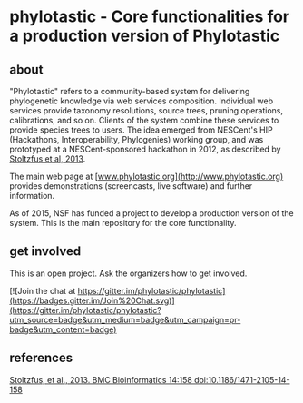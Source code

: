 # phylotastic - Core functionalities for a production version of Phylotastic

## about 

"Phylotastic" refers to a community-based system for delivering phylogenetic knowledge via web services composition.  Individual web services provide taxonomy resolutions, source trees, pruning operations, calibrations, and so on.  Clients of the system combine these services to provide species trees to users.  The idea emerged from NESCent's HIP (Hackathons, Interoperability, Phylogenies) working group, and was prototyped at a NESCent-sponsored hackathon in 2012, as described by [Stoltzfus et al, 2013](http://www.biomedcentral.com/1471-2105/14/158). 

The main web page at [www.phylotastic.org](http://www.phylotastic.org) provides demonstrations (screencasts, live software) and further information.  

As of 2015, NSF has funded a project to develop a production version of the system.  This is the main repository for the core functionality.    

## get involved 

This is an open project.  Ask the organizers how to get involved. 

[![Join the chat at https://gitter.im/phylotastic/phylotastic](https://badges.gitter.im/Join%20Chat.svg)](https://gitter.im/phylotastic/phylotastic?utm_source=badge&utm_medium=badge&utm_campaign=pr-badge&utm_content=badge)

## references 

[Stoltzfus, et al., 2013.  BMC Bioinformatics 14:158  doi:10.1186/1471-2105-14-158](http://www.biomedcentral.com/1471-2105/14/158)
